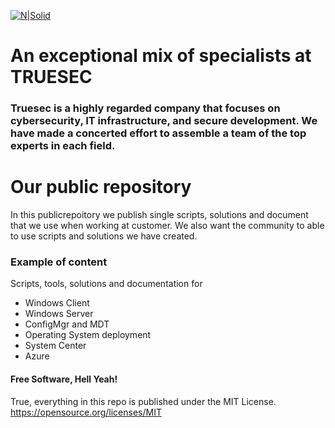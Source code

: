 [![N|Solid](https://avatars3.githubusercontent.com/u/31903104?s=300&amp;v=4)](https://nodesource.com/products/nsolid)
# An exceptional mix of specialists at TRUESEC
### Truesec is a highly regarded company that focuses on cybersecurity, IT infrastructure, and secure development. We have made a concerted effort to assemble a team of the top experts in each field.

# Our public repository
In this publicrepoitory we publish single scripts, solutions and document that we use when working at customer. We also want the community to able to use scripts and solutions we have created.
### Example of content
Scripts, tools, solutions and documentation for
  - Windows Client
  - Windows Server
  - ConfigMgr and MDT
  - Operating System deployment
  - System Center
  - Azure

#### Free Software, Hell Yeah!
True, everything in this repo is published under the MIT License.
https://opensource.org/licenses/MIT